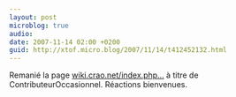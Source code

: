```yaml
---
layout: post
microblog: true
audio: 
date: 2007-11-14 02:00 +0200
guid: http://xtof.micro.blog/2007/11/14/t412452132.html
---
```

Remanié la page [wiki.crao.net/index.php...](http://wiki.crao.net/index.php/BarCampBank) à titre de ContributeurOccasionnel. Réactions bienvenues.
